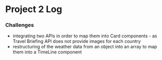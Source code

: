 # Project 2 Log

### Challenges

- integrating two APIs in order to map them into Card components - as Travel Briefing API does not provide images for each country
- restructuring of the weather data from an object into an array to map them into a TimeLine component
